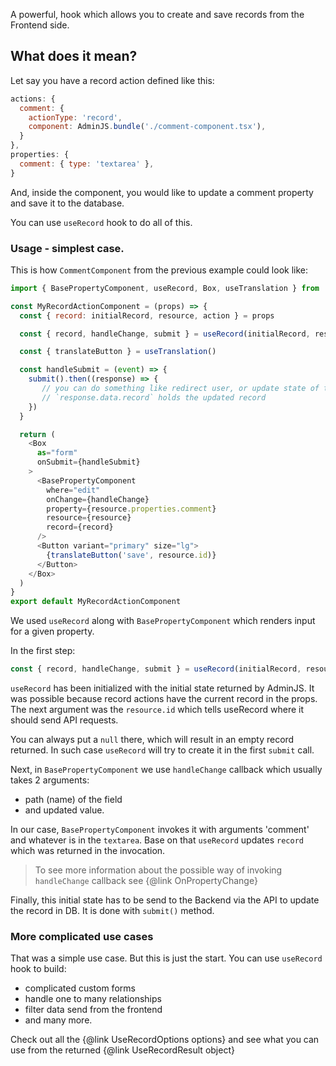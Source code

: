 A powerful, hook which allows you to create and save records from the Frontend side.

## What does it mean?

Let say you have a record action defined like this:

```javascript
actions: {
  comment: {
    actionType: 'record',
    component: AdminJS.bundle('./comment-component.tsx'),
  }
},
properties: {
  comment: { type: 'textarea' },
}
```

And, inside the component, you would like to update a comment property and save it to the database.

You can use `useRecord` hook to do all of this.

### Usage - simplest case.

This is how `CommentComponent` from the previous example could look like:

```javascript
import { BasePropertyComponent, useRecord, Box, useTranslation } from '@adminjs/design-system'

const MyRecordActionComponent = (props) => {
  const { record: initialRecord, resource, action } = props

  const { record, handleChange, submit } = useRecord(initialRecord, resource.id)

  const { translateButton } = useTranslation()

  const handleSubmit = (event) => {
    submit().then((response) => {
       // you can do something like redirect user, or update state of the component
       // `response.data.record` holds the updated record
    })
  }

  return (
    <Box
      as="form"
      onSubmit={handleSubmit}
    >
      <BasePropertyComponent
        where="edit"
        onChange={handleChange}
        property={resource.properties.comment}
        resource={resource}
        record={record}
      />
      <Button variant="primary" size="lg">
        {translateButton('save', resource.id)}
      </Button>
    </Box>
  )
}
export default MyRecordActionComponent
```

We used `useRecord` along with `BasePropertyComponent` which renders input for a given property.

In the first step:

```javascript
const { record, handleChange, submit } = useRecord(initialRecord, resource.id)
```

`useRecord` has been initialized with the initial state returned by AdminJS. It was possible because
record actions have the current record in the props.
The next argument was the `resource.id` which tells useRecord where it should send API requests.

You can always put a `null` there, which will result in an empty record returned. In such case
`useRecord` will try to create it in the first `submit` call.

Next, in `BasePropertyComponent` we use `handleChange` callback which usually takes 2 arguments:

* path (name) of the field
* and updated value.

In our case, `BasePropertyComponent` invokes it with arguments 'comment' and whatever is in the
`textarea`. Base on that `useRecord` updates `record` which was returned in the invocation.

> To see more information about the possible way of invoking `handleChange` callback see 
> {@link OnPropertyChange}

Finally, this initial state has to be send to the Backend via the API to update the record in DB.
It is done with `submit()` method.

### More complicated use cases

That was a simple use case. But this is just the start. You can use `useRecord` hook to build:

* complicated custom forms
* handle one to many relationships
* filter data send from the frontend
* and many more.

Check out all the {@link UseRecordOptions options} and see what you can use from the returned
{@link UseRecordResult object}
